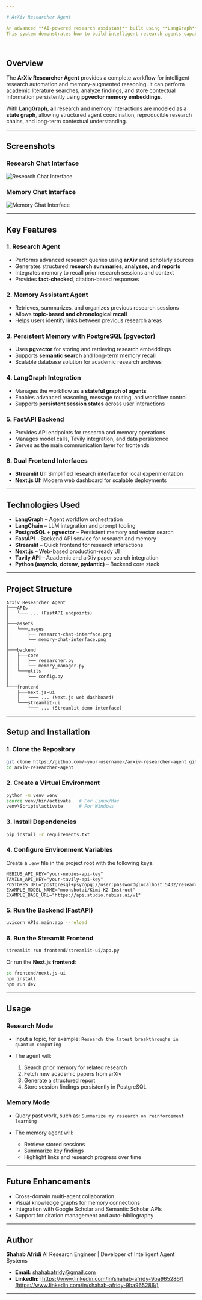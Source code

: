 ```yaml
---

# ArXiv Researcher Agent

An advanced **AI-powered research assistant** built using **LangGraph**, **LangChain**, **FastAPI**, and **PostgreSQL (pgvector)** for persistent memory.
This system demonstrates how to build intelligent research agents capable of exploring academic papers on **arXiv**, remembering prior findings, and building upon past research sessions.

---
```


## Overview

The **ArXiv Researcher Agent** provides a complete workflow for intelligent research automation and memory-augmented reasoning.
It can perform academic literature searches, analyze findings, and store contextual information persistently using **pgvector memory embeddings**.

With **LangGraph**, all research and memory interactions are modeled as a **state graph**, allowing structured agent coordination, reproducible research chains, and long-term contextual understanding.

---

## Screenshots

### Research Chat Interface

![Research Chat Interface](assets/images/research-chat-interface.png)

### Memory Chat Interface

![Memory Chat Interface](assets/images/memory-chat-interface.png)

---

## Key Features

### 1. Research Agent

* Performs advanced research queries using **arXiv** and scholarly sources
* Generates structured **research summaries, analyses, and reports**
* Integrates memory to recall prior research sessions and context
* Provides **fact-checked**, citation-based responses

### 2. Memory Assistant Agent

* Retrieves, summarizes, and organizes previous research sessions
* Allows **topic-based and chronological recall**
* Helps users identify links between previous research areas

### 3. Persistent Memory with PostgreSQL (pgvector)

* Uses **pgvector** for storing and retrieving research embeddings
* Supports **semantic search** and long-term memory recall
* Scalable database solution for academic research archives

### 4. LangGraph Integration

* Manages the workflow as a **stateful graph of agents**
* Enables advanced reasoning, message routing, and workflow control
* Supports **persistent session states** across user interactions

### 5. FastAPI Backend

* Provides API endpoints for research and memory operations
* Manages model calls, Tavily integration, and data persistence
* Serves as the main communication layer for frontends

### 6. Dual Frontend Interfaces

* **Streamlit UI:** Simplified research interface for local experimentation
* **Next.js UI:** Modern web dashboard for scalable deployments

---

## Technologies Used

* **LangGraph** – Agent workflow orchestration
* **LangChain** – LLM integration and prompt tooling
* **PostgreSQL + pgvector** – Persistent memory and vector search
* **FastAPI** – Backend API service for research and memory
* **Streamlit** – Quick frontend for research interactions
* **Next.js** – Web-based production-ready UI
* **Tavily API** – Academic and arXiv paper search integration
* **Python (asyncio, dotenv, pydantic)** – Backend core stack

---

## Project Structure

```
Arxiv Researcher Agent
├───APIs
│   └─── ... (FastAPI endpoints)
│
├───assets
│   └───images
│       ├── research-chat-interface.png
│       └── memory-chat-interface.png
│
├───backend
│   ├───core
│   │   ├── researcher.py
│   │   └── memory_manager.py
│   └───utils
│       └── config.py
│
└───frontend
    ├───next.js-ui
    │   └─── ... (Next.js web dashboard)
    └───streamlit-ui
        └─── ... (Streamlit demo interface)
```

---

## Setup and Installation

### 1. Clone the Repository

```bash
git clone https://github.com/<your-username>/arxiv-researcher-agent.git
cd arxiv-researcher-agent
```

### 2. Create a Virtual Environment

```bash
python -m venv venv
source venv/bin/activate   # For Linux/Mac
venv\Scripts\activate      # For Windows
```

### 3. Install Dependencies

```bash
pip install -r requirements.txt
```

### 4. Configure Environment Variables

Create a `.env` file in the project root with the following keys:

```
NEBIUS_API_KEY="your-nebius-api-key"
TAVILY_API_KEY="your-tavily-api-key"
POSTGRES_URL="postgresql+psycopg://user:password@localhost:5432/research_db"
EXAMPLE_MODEL_NAME="moonshotai/Kimi-K2-Instruct"
EXAMPLE_BASE_URL="https://api.studio.nebius.ai/v1"
```

### 5. Run the Backend (FastAPI)

```bash
uvicorn APIs.main:app --reload
```

### 6. Run the Streamlit Frontend

```bash
streamlit run frontend/streamlit-ui/app.py
```

Or run the **Next.js frontend**:

```bash
cd frontend/next.js-ui
npm install
npm run dev
```

---

## Usage

### Research Mode

* Input a topic, for example:
  `Research the latest breakthroughs in quantum computing`
* The agent will:

  1. Search prior memory for related research
  2. Fetch new academic papers from arXiv
  3. Generate a structured report
  4. Store session findings persistently in PostgreSQL

### Memory Mode

* Query past work, such as:
  `Summarize my research on reinforcement learning`
* The memory agent will:

  * Retrieve stored sessions
  * Summarize key findings
  * Highlight links and research progress over time

---

## Future Enhancements

* Cross-domain multi-agent collaboration
* Visual knowledge graphs for memory connections
* Integration with Google Scholar and Semantic Scholar APIs
* Support for citation management and auto-bibliography

---

## Author

**Shahab Afridi**
AI Research Engineer | Developer of Intelligent Agent Systems

* **Email:** [shahabafridy@gmail.com](mailto:shahabafridy@gmail.com)
* **LinkedIn:** [https://www.linkedin.com/in/shahab-afridy-9ba965286/](https://www.linkedin.com/in/shahab-afridy-9ba965286/)

---